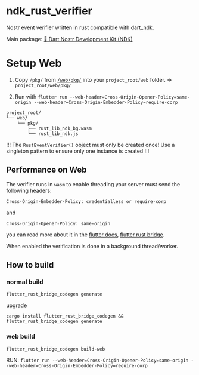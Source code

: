 # ndk_rust_verifier

Nostr event verifier written in rust compatible with dart_ndk.

Main package: [🔗 Dart Nostr Development Kit (NDK)](https://pub.dev/packages/ndk)

# Setup Web

1. Copy `/pkg/` from [`/web/pkg/`](https://github.com/relaystr/ndk/tree/master/packages/rust_verifier/web) into your `project_root/web` folder. => `project_root/web/pkg/`

2. Run with `flutter run --web-header=Cross-Origin-Opener-Policy=same-origin --web-header=Cross-Origin-Embedder-Policy=require-corp`

```text
project_root/
└── web/
    └── pkg/
        ├── rust_lib_ndk_bg.wasm
        └── rust_lib_ndk.js
```

!!!
The `RustEventVerifier()` object must only be created once!
Use a singleton pattern to ensure only one instance is created
!!!

## Performance on Web

The verifier runs in `wasm` to enable threading your server must send the following headers:

```shell
Cross-Origin-Embedder-Policy: credentialless or require-corp
```

and

```shell
Cross-Origin-Opener-Policy: same-origin
```

you can read more about it in the [flutter docs](https://docs.flutter.dev/platform-integration/web/wasm#serve-the-built-output-with-an-http-server), [flutter rust bridge](https://cjycode.com/flutter_rust_bridge/manual/miscellaneous/web-cross-origin).

When enabled the verification is done in a background thread/worker.

## How to build

### normal build

```shell
flutter_rust_bridge_codegen generate
```

upgrade

```shell
cargo install flutter_rust_bridge_codegen && flutter_rust_bridge_codegen generate
```

### web build

```shell
flutter_rust_bridge_codegen build-web
```

RUN: `flutter run --web-header=Cross-Origin-Opener-Policy=same-origin --web-header=Cross-Origin-Embedder-Policy=require-corp`
